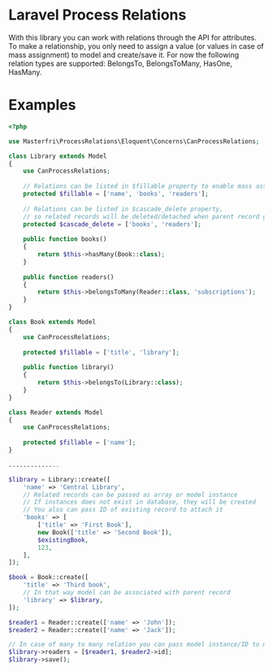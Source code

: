 # Laravel Process Relations

With this library you can work with relations through the API for attributes.
To make a relationship, you only need to assign a value (or values in case of mass assignment) to model and create/save it.
For now the following relation types are supported: BelongsTo, BelongsToMany, HasOne, HasMany.

# Examples

```php
<?php

use Masterfri\ProcessRelations\Eloquent\Concerns\CanProcessRelations;

class Library extends Model
{
    use CanProcessRelations;
    
    // Relations can be listed in $fillable property to enable mass assignment
    protected $fillable = ['name', 'books', 'readers'];
    
    // Relations can be listed in $cascade_delete property, 
    // so related records will be deleted/detached when parent record gets deleted
    protected $cascade_delete = ['books', 'readers'];
    
    public function books()
    {
        return $this->hasMany(Book::class);
    }
    
    public function readers()
    {
        return $this->belongsToMany(Reader::class, 'subscriptions');
    }
}

class Book extends Model
{
    use CanProcessRelations;
    
    protected $fillable = ['title', 'library'];
    
    public function library()
    {
        return $this->belongsTo(Library::class);
    }
}

class Reader extends Model
{
    use CanProcessRelations;
    
    protected $fillable = ['name'];
}

..............

$library = Library::create([
    'name' => 'Central Library',
    // Related records can be passed as array or model instance
    // If instances does not exist in database, they will be created
    // You also can pass ID of existing record to attach it
    'books' => [
        ['title' => 'First Book'], 
        new Book(['title' => 'Second Book']),
        $existingBook,
        123,
    ],
]);

$book = Book::create([
    'title' => 'Third book',
    // In that way model can be associated with parent record
    'library' => $library,
]);

$reader1 = Reader::create(['name' => 'John']);
$reader2 = Reader::create(['name' => 'Jack']);

// In case of many to many relation you can pass model instance/ID to make relationship 
$library->readers = [$reader1, $reader2->id];
$library->save();
